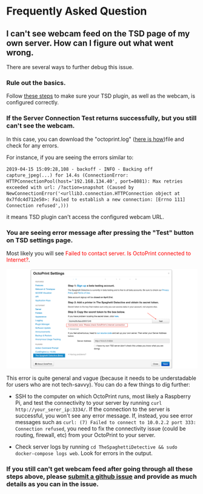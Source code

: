 # Frequently Asked Question

## I can't see webcam feed on the TSD page of my own server. How can I figure out what went wrong.

There are several ways to further debug this issue.

### Rule out the basics.

Follow [these steps](https://help.thespaghettidetective.com/kb/guide/en/webcam-stream-not-working-7vXt6svTCe/) to make sure your TSD plugin, as well as the webcam, is configured correctly.

### If the Server Connection Test returns successfully, but you still can't see the webcam.

In this case, you can download the "octoprint.log" ([here is how](https://community.octoprint.org/t/where-can-i-find-octoprints-and-octopis-log-files/299))file and check for any errors.

For instance, if you are seeing the errors similar to:

    2019-04-15 15:09:28,108 - backoff - INFO - Backing off capture_jpeg(...) for 14.4s (ConnectionError: HTTPConnectionPool(host='192.168.134.40', port=8081): Max retries exceeded with url: /?action=snapshot (Caused by NewConnectionError('<urllib3.connection.HTTPConnection object at 0x7fdc4d712e50>: Failed to establish a new connection: [Errno 111] Connection refused',)))

it means TSD plugin can't access the configured webcam URL.

### You are seeing error message after pressing the "Test" button on TSD settings page.

Most likely you will see <span style="color:red">Failed to contact server. Is OctoPrint connected to Internet?</span>.

![server connection error](img/onpremise-server-error.png)

 This error is quite general and vague (because it needs to be understadable for users who are not tech-savvy). You can do a few things to dig further:

- SSH to the computer on which OctoPrint runs, most likely a Raspberry Pi, and test the connectivity to your server by running `curl http://your_serer_ip:3334/`. If the connection to the server is successful, you won't see any error message. If, instead, you see error messages such as `curl: (7) Failed to connect to 10.0.2.2 port 333: Connection refused`, you need to fix the connectivity issue (could be routing, firewall, etc) from your OctoPrint to your server.

- Check server logs by running `cd TheSpaghettiDetective && sudo docker-compose logs web`. Look for errors in the output.

### If you still can't get webcam feed after going through all these steps above, please [submit a github issue](https://github.com/TheSpaghettiDetective/TheSpaghettiDetective/issues/new) and provide as much details as you can in the issue.
